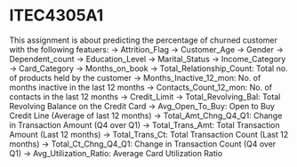 # ITEC4305A1

This assignment is about predicting the percentage of churned customer with the following featuers:
-> Attrition_Flag
-> Customer_Age
-> Gender
-> Dependent_count
-> Education_Level
-> Marital_Status
-> Income_Category
-> Card_Category
-> Months_on_book
-> Total_Relationship_Count: Total no. of products held by the customer
-> Months_Inactive_12_mon: No. of months inactive in the last 12 months
-> Contacts_Count_12_mon: No. of contacts in the last 12 months
-> Credit_Limit
-> Total_Revolving_Bal: Total Revolving Balance on the Credit Card
-> Avg_Open_To_Buy: Open to Buy Credit Line (Average of last 12 months)
-> Total_Amt_Chng_Q4_Q1: Change in Transaction Amount (Q4 over Q1)
-> Total_Trans_Amt: Total Transaction Amount (Last 12 months)
-> Total_Trans_Ct: Total Transaction Count (Last 12 months)
-> Total_Ct_Chng_Q4_Q1: Change in Transaction Count (Q4 over Q1)
-> Avg_Utilization_Ratio: Average Card Utilization Ratio

